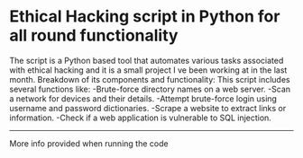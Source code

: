 # Ethical Hacking script in Python for all round functionality
The script is a Python based tool that automates various tasks associated with ethical hacking and it is a small project I ve been working at in the last month. Breakdown of its components and functionality:
This script includes several functions like:
  -Brute-force directory names on a web server.
  -Scan a network for devices and their details.
  -Attempt brute-force login using username and password dictionaries.
  -Scrape a website to extract links or information.
  -Check if a web application is vulnerable to SQL injection.
  
-----
More info provided when running the code 
